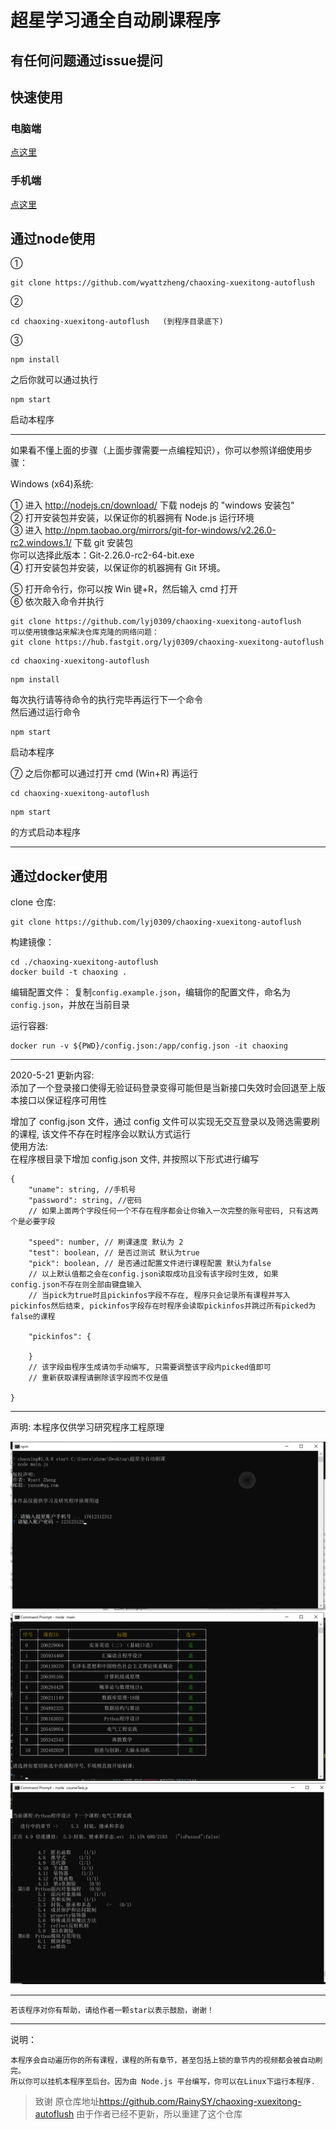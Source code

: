 # 超星学习通全自动刷课程序

## 有任何问题通过issue提问

## 快速使用
### 电脑端
[点这里](https://blog.fakev.cn/posts/%E5%AD%A6%E4%B9%A0%E9%80%9A%E8%84%9A%E6%9C%AC%E5%AE%89%E8%A3%85%E5%91%BD%E4%BB%A4%E8%A1%8C/)
### 手机端
[点这里](https://blog.fakev.cn/posts/%E5%AD%A6%E4%B9%A0%E9%80%9A%E8%84%9A%E6%9C%AC%E5%AE%89%E8%A3%85%E6%89%8B%E6%9C%BA%E5%91%BD%E4%BB%A4%E8%A1%8C/)

## 通过node使用
①

```
git clone https://github.com/wyattzheng/chaoxing-xuexitong-autoflush
```

②

```
cd chaoxing-xuexitong-autoflush   (到程序目录底下)
```

③

```
npm install
```

之后你就可以通过执行

```
npm start
```

启动本程序

---

如果看不懂上面的步骤（上面步骤需要一点编程知识），你可以参照详细使用步骤：

Windows (x64)系统:

① 进入 http://nodejs.cn/download/ 下载 nodejs 的 "windows 安装包"  
② 打开安装包并安装，以保证你的机器拥有 Node.js 运行环境  
③ 进入 http://npm.taobao.org/mirrors/git-for-windows/v2.26.0-rc2.windows.1/ 下载 git 安装包  
你可以选择此版本：Git-2.26.0-rc2-64-bit.exe  
④ 打开安装包并安装，以保证你的机器拥有 Git 环境。

⑤ 打开命令行，你可以按 Win 键+R，然后输入 cmd 打开  
⑥ 依次敲入命令并执行

```
git clone https://github.com/lyj0309/chaoxing-xuexitong-autoflush
可以使用镜像站来解决仓库克隆的网络问题：
git clone https://hub.fastgit.org/lyj0309/chaoxing-xuexitong-autoflush
```

```
cd chaoxing-xuexitong-autoflush
```

```
npm install
```

每次执行请等待命令的执行完毕再运行下一个命令  
然后通过运行命令

```
npm start
```

启动本程序

⑦ 之后你都可以通过打开 cmd (Win+R) 再运行

```
cd chaoxing-xuexitong-autoflush
```

```
npm start
```

的方式启动本程序

---
## 通过docker使用

clone 仓库:
```
git clone https://github.com/lyj0309/chaoxing-xuexitong-autoflush
```

构建镜像：
```
cd ./chaoxing-xuexitong-autoflush
docker build -t chaoxing .
```

编辑配置文件：
复制`config.example.json`，编辑你的配置文件，命名为 `config.json`，并放在当前目录

运行容器:
```
docker run -v ${PWD}/config.json:/app/config.json -it chaoxing 
```
---

2020-5-21 更新内容:  
添加了一个登录接口使得无验证码登录变得可能但是当新接口失效时会回退至上版本接口以保证程序可用性

增加了 config.json 文件，通过 config 文件可以实现无交互登录以及筛选需要刷的课程, 该文件不存在时程序会以默认方式运行  
使用方法:  
在程序根目录下增加 config.json 文件, 并按照以下形式进行编写

```
{
	"uname": string, //手机号
	"password": string, //密码
	// 如果上面两个字段任何一个不存在程序都会让你输入一次完整的账号密码, 只有这两个是必要字段

	"speed": number, // 刷课速度 默认为 2
	"test": boolean, // 是否过测试 默认为true
	"pick": boolean, // 是否通过配置文件进行课程配置 默认为false
	// 以上默认值都之会在config.json读取成功且没有该字段时生效, 如果config.json不存在则全部由键盘输入
	// 当pick为true时且pickinfos字段不存在, 程序只会记录所有课程并写入pickinfos然后结束, pickinfos字段存在时程序会读取pickinfos并跳过所有picked为false的课程

	"pickinfos": {

	}
	// 该字段由程序生成请勿手动编写, 只需要调整该字段内picked值即可
	// 重新获取课程请删除该字段而不仅是值

}
```
---

声明: 本程序仅供学习研究程序工程原理

![desc1](imgs/chaoxing1.png?raw=true)
![desc1](imgs/chaoxing3.png?raw=true)
![desc1](imgs/chaoxing2.png?raw=true)

---
```
若该程序对你有帮助，请给作者一颗star以表示鼓励，谢谢！
```



---

说明：

```
本程序会自动遍历你的所有课程，课程的所有章节，甚至包括上锁的章节内的视频都会被自动刷完。
所以你可以挂机本程序至后台。因为由 Node.js 平台编写，你可以在Linux下运行本程序.
```

> 致谢
原仓库地址<https://github.com/RainySY/chaoxing-xuexitong-autoflush>
由于作者已经不更新，所以重建了这个仓库